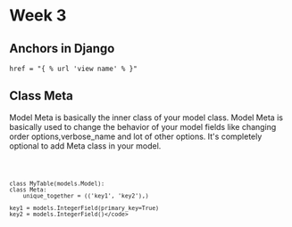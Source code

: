 # Week 3

## Anchors in Django

`href = "{ % url 'view name' % }"`

## Class Meta

Model Meta is basically the inner class of your model class. Model Meta is basically used to change the behavior of your model fields like changing order options,verbose_name and lot of other options. It's completely optional to add Meta class in your model.

<code>

    class MyTable(models.Model):
    class Meta:
        unique_together = (('key1', 'key2'),)

    key1 = models.IntegerField(primary_key=True)
    key2 = models.IntegerField()</code>